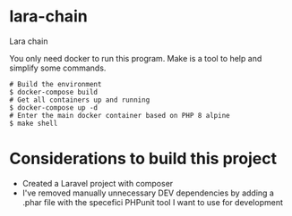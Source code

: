 # lara-chain

Lara chain

You only need docker to run this program. Make is a tool to help and simplify some commands.

```
# Build the environment
$ docker-compose build
# Get all containers up and running
$ docker-compose up -d
# Enter the main docker container based on PHP 8 alpine
$ make shell
```

# Considerations to build this project

- Created a Laravel project with composer
- I've removed manually unnecessary DEV dependencies by adding a .phar file with the specefici PHPunit tool I want to use for development

